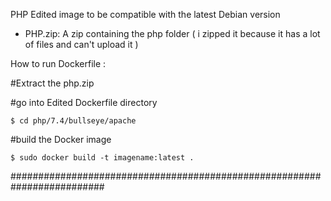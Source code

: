 PHP Edited image to be compatible with the latest Debian version 

  - PHP.zip: A zip containing the php folder ( i zipped it because it has a lot of files and can't upload it )

How to run Dockerfile : 

#Extract the php.zip

#go into Edited Dockerfile directory

```$ cd php/7.4/bullseye/apache```

#build the Docker image

```$ sudo docker build -t imagename:latest . ```

#########################################################################
